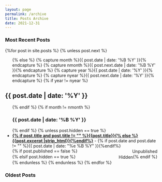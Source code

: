 ```yaml
---
layout: page
permalink: /archive
title: Posts Archive
date: 2021-12-31
---
```



<div id="archives">
  <section id="archive">
     <h3 style="text-align:left;">Most Recent Posts</h3>
      {%for post in site.posts %}
      {% unless post.next %}
      <ul class="this">
          {% else %}
          {% capture month %}{{ post.date | date: '%B %Y' }}{% endcapture %}
          {% capture nmonth %}{{ post.next.date | date: '%B %Y' }}{% endcapture %}
          {% capture year %}{{ post.date | date: '%Y' }}{% endcapture %}
          {% capture nyear %}{{ post.next.date | date: '%Y' }}{% endcapture %}
          {% if year != nyear %}
      </ul>
      <h2 id="{{ post.date | date: '%Y' }}" style="text-align:left;">{{ post.date | date: '%Y' }}</h2>
      <ul class="past">
          {% endif %}
          {% if month != nmonth %}
          <h3 id="{{ post.date | date: '%Y%m' }}" style="text-align:left;">{{ post.date | date: '%B %Y' }}</h3>
          {% endif %}
          {% unless post.hidden == true %}
          <div style="display:flex; flex-wrap: wrap;"><li style="flex-grow:1; margin: auto 0 auto;"><b><a href="{{ site.baseurl }}{{ post.url }}">{% if post.title and post.title != "" %}{{post.title}}{% else %}{{post.excerpt |strip_html}}{%endif%}</a></b> - {% if post.date and post.date != "" %}{{ post.date | date: "%e %B %Y" }}{%endif%}</li>{% if post.published == false %}<div class="post-unpublished" style="margin:0;flex-grow:1"><p style="margin:1px 0 1px auto; width:min-content; text-align:end;">Unpublished</p></div>{% elsif post.hidden == true %}<div class="post-unpublished" style="margin:0;flex-grow:1"><p style="margin:1px 0 1px auto; width:min-content; text-align:end;">Hidden</p></div>{% endif %}</div>
          {% endunless %}
          {% endunless %}
          {% endfor %}
      </ul>
    <h3 style="text-align:left;">Oldest Posts</h3>
  </section>
</div>
